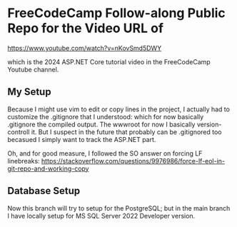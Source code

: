 # FreeCodeCamp Follow-along Public Repo for the Video URL of 

https://www.youtube.com/watch?v=nKovSmd5DWY

which is the 2024 ASP.NET Core tutorial video in the FreeCodeCamp Youtube channel.

## My Setup

Because I might use vim to edit or copy lines in the project, I actually had to customize the .gitignore that I understood:
which for now basically .gitignore the compiled output.  The wwwroot for now I basically version-controll it. But I suspect in the future that probably can be .gitignored too becasued I simply want to track the ASP.NET part.

Oh, and for good measure, I followed the SO answer on forcing LF linebreaks:
https://stackoverflow.com/questions/9976986/force-lf-eol-in-git-repo-and-working-copy

## Database Setup

Now this branch will try to setup for the PostgreSQL; but in the main branch I have locally setup for MS SQL Server 2022 Developer version.
